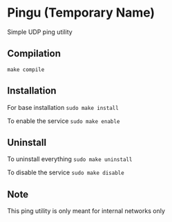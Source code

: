 # Pingu (Temporary Name)
Simple UDP ping utility

## Compilation
```
make compile
```

## Installation
For base installation
```sudo make install```

To enable the service
```sudo make enable```

## Uninstall
To uninstall everything
```sudo make uninstall```

To disable the service
```sudo make disable```

## Note
This ping utility is only meant for internal networks only

